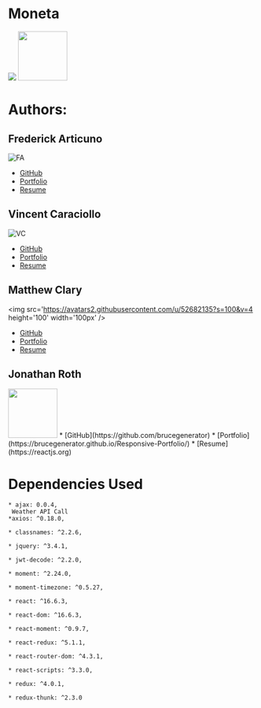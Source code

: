 # Moneta 
![](https://github.com/vin-cent321/Moneta/blob/master/client/src/components/layout/logofinal_2.jpg)
<img src='https://github.com/vin-cent321/Moneta/blob/master/client/src/components/layout/Moneta-qr.png' 
height='100' width='100px' />
# Authors:
## Frederick Articuno
![FA](https://avatars1.githubusercontent.com/u/44718784?s=100&v=4)
* [GitHub](https://github.com/fkarticuno)
* [Portfolio](https://fkarticuno.github.io/CodingPortfolio/)
* [Resume](https://fkarticuno.github.io/CodingPortfolio/Resume_DEC2019_std.pdf)
## Vincent Caraciollo
![VC](https://avatars3.githubusercontent.com/u/52013834?s=100&v=4)
* [GitHub](https://github.com/vin-cent321)
* [Portfolio](https://vin-cent321.github.io/Bootstrap-Portfolio/)
* [Resume](https://reactjs.org)
## Matthew Clary
<img src='https://avatars2.githubusercontent.com/u/52682135?s=100&v=4 height='100' width='100px' />
* [GitHub](https://github.com/clarymt)
* [Portfolio](https://clarymt.github.io/Bootstrap-Portfolio/)
* [Resume](https://reactjs.org)
## Jonathan Roth
<img src='https://avatars0.githubusercontent.com/u/32680255?s=100&v=4' height='100' width='100px' />
* [GitHub](https://github.com/brucegenerator)
* [Portfolio](https://brucegenerator.github.io/Responsive-Portfolio/)
* [Resume](https://reactjs.org)

# Dependencies Used
    * ajax: 0.0.4,
     Weather API Call
    *axios: ^0.18.0,
     
    * classnames: ^2.2.6,
    
    * jquery: ^3.4.1,
    
    * jwt-decode: ^2.2.0,
    
    * moment: ^2.24.0,
    
    * moment-timezone: ^0.5.27,
    
    * react: ^16.6.3,
    
    * react-dom: ^16.6.3,
    
    * react-moment: ^0.9.7,
    
    * react-redux: ^5.1.1,
    
    * react-router-dom: ^4.3.1,
    
    * react-scripts: ^3.3.0,
    
    * redux: ^4.0.1,
    
    * redux-thunk: ^2.3.0
    
